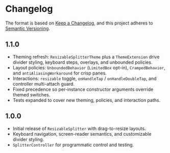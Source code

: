 # Changelog

The format is based on [Keep a Changelog](https://keepachangelog.com/en/1.0.0/),
and this project adheres to [Semantic Versioning](https://semver.org/spec/v2.0.0.html).

## 1.1.0

- Theming refresh: `ResizableSplitterTheme` plus a `ThemeExtension` drive divider styling, keyboard steps, overlays, and
  unbounded policies.
- Layout policies: `UnboundedBehavior` (`LimitedBox` opt-in), `CrampedBehavior`, and `antiAliasingWorkaround` for crisp
  panes.
- Interactions: `resizable` toggle, `onHandleTap` / `onHandleDoubleTap`, and controller multi-attach guard.
- Fixed precedence so per-instance constructor arguments override themed switches.
- Tests expanded to cover new theming, policies, and interaction paths.

## 1.0.0

- Initial release of `ResizableSplitter` with drag-to-resize layouts.
- Keyboard navigation, screen-reader semantics, and customizable divider styling.
- `SplitterController` for programmatic control and testing.
